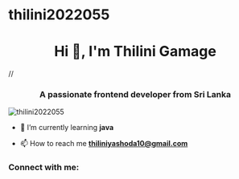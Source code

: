 # thilini2022055
<h1 align="center">Hi 👋, I'm Thilini Gamage</h1>
//<h3 align="center">A passionate frontend developer from Sri Lanka</h3>

<p align="left"> <img src="https://komarev.com/ghpvc/?username=thilini2022055&label=Profile%20views&color=0e75b6&style=flat" alt="thilini2022055" /> </p>

- 🌱 I’m currently learning **java**

- 📫 How to reach me **thiliniyashoda10@gmail.com**

<h3 align="left">Connect with me:</h3>
<p align="left">
</p>
